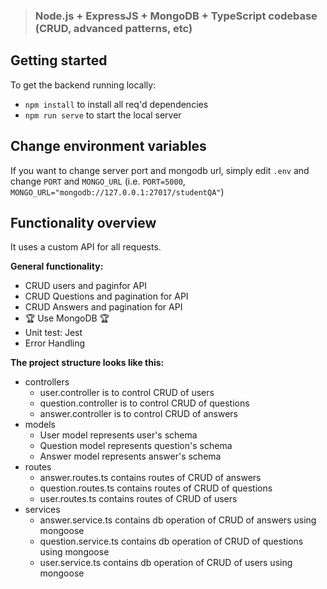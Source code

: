 > ### Node.js + ExpressJS + MongoDB + TypeScript codebase (CRUD, advanced patterns, etc)

## Getting started

To get the backend running locally:

- `npm install` to install all req'd dependencies
- `npm run serve` to start the local server

## Change environment variables
If you want to change server port and mongodb url, simply edit `.env` and change `PORT` and `MONGO_URL` (i.e. `PORT=5000`, `MONGO_URL="mongodb://127.0.0.1:27017/studentQA"`)

## Functionality overview

It uses a custom API for all requests.

**General functionality:**

- CRUD users and paginfor API
- CRUD Questions and pagination for API
- CRUD Answers and pagination for API
- 🏆 Use MongoDB 🏆
- Unit test: Jest
- Error Handling

**The project structure looks like this:**

- controllers
    - user.controller is to control CRUD of users
    - question.controller is to control CRUD of questions
    - answer.controller is to control CRUD of answers
- models
    - User model represents user's schema
    - Question model represents question's schema
    - Answer model represents answer's schema
- routes
    - answer.routes.ts contains routes of CRUD of answers
    - question.routes.ts contains routes of CRUD of questions
    - user.routes.ts contains routes of CRUD of users
- services
    - answer.service.ts contains db operation of CRUD of answers using mongoose
    - question.service.ts contains db operation of CRUD of questions using mongoose
    - user.service.ts contains db operation of CRUD of users using mongoose